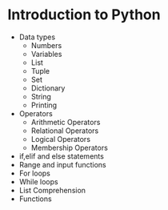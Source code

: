 # Introduction to Python
* Data types
   * Numbers
   * Variables
   * List
   * Tuple
   * Set
   * Dictionary
   * String
   * Printing
* Operators
   - Arithmetic Operators
   - Relational Operators
   - Logical Operators
   - Membership Operators
* if,elif and else statements
* Range and input functions
* For loops
* While loops
* List Comprehension 
* Functions 
